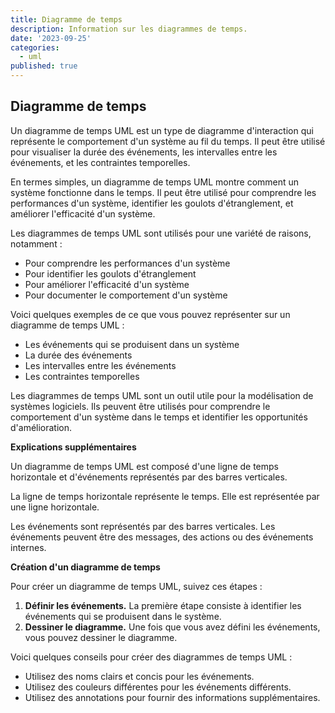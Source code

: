```yaml
---
title: Diagramme de temps
description: Information sur les diagrammes de temps.
date: '2023-09-25'
categories:
  - uml
published: true
---
```


## Diagramme de temps

Un diagramme de temps UML est un type de diagramme d'interaction qui représente le comportement d'un système au fil du temps. Il peut être utilisé pour visualiser la durée des événements, les intervalles entre les événements, et les contraintes temporelles.

En termes simples, un diagramme de temps UML montre comment un système fonctionne dans le temps. Il peut être utilisé pour comprendre les performances d'un système, identifier les goulots d'étranglement, et améliorer l'efficacité d'un système.

Les diagrammes de temps UML sont utilisés pour une variété de raisons, notamment :

* Pour comprendre les performances d'un système
* Pour identifier les goulots d'étranglement
* Pour améliorer l'efficacité d'un système
* Pour documenter le comportement d'un système

Voici quelques exemples de ce que vous pouvez représenter sur un diagramme de temps UML :

* Les événements qui se produisent dans un système
* La durée des événements
* Les intervalles entre les événements
* Les contraintes temporelles

Les diagrammes de temps UML sont un outil utile pour la modélisation de systèmes logiciels. Ils peuvent être utilisés pour comprendre le comportement d'un système dans le temps et identifier les opportunités d'amélioration.

**Explications supplémentaires**

Un diagramme de temps UML est composé d'une ligne de temps horizontale et d'événements représentés par des barres verticales.

La ligne de temps horizontale représente le temps. Elle est représentée par une ligne horizontale.

Les événements sont représentés par des barres verticales. Les événements peuvent être des messages, des actions ou des événements internes.

**Création d'un diagramme de temps**

Pour créer un diagramme de temps UML, suivez ces étapes :

1. **Définir les événements.** La première étape consiste à identifier les événements qui se produisent dans le système.
2. **Dessiner le diagramme.** Une fois que vous avez défini les événements, vous pouvez dessiner le diagramme.

Voici quelques conseils pour créer des diagrammes de temps UML :

* Utilisez des noms clairs et concis pour les événements.
* Utilisez des couleurs différentes pour les événements différents.
* Utilisez des annotations pour fournir des informations supplémentaires.
